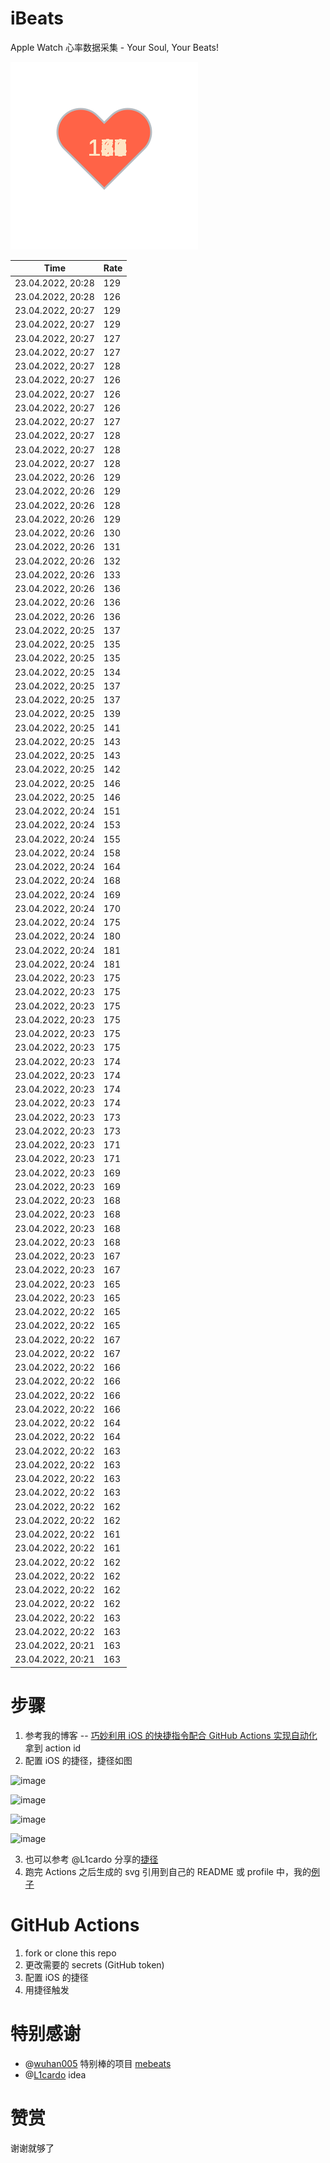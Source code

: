 # iBeats
Apple Watch 心率数据采集 - Your Soul, Your Beats!

![](./files/heart.svg)

<!--START_SECTION:my_heart_rate-->
| Time | Rate | 
 | ---- | ---- | 
| 23.04.2022, 20:28 | 129 |
| 23.04.2022, 20:28 | 126 |
| 23.04.2022, 20:27 | 129 |
| 23.04.2022, 20:27 | 129 |
| 23.04.2022, 20:27 | 127 |
| 23.04.2022, 20:27 | 127 |
| 23.04.2022, 20:27 | 128 |
| 23.04.2022, 20:27 | 126 |
| 23.04.2022, 20:27 | 126 |
| 23.04.2022, 20:27 | 126 |
| 23.04.2022, 20:27 | 127 |
| 23.04.2022, 20:27 | 128 |
| 23.04.2022, 20:27 | 128 |
| 23.04.2022, 20:27 | 128 |
| 23.04.2022, 20:26 | 129 |
| 23.04.2022, 20:26 | 129 |
| 23.04.2022, 20:26 | 128 |
| 23.04.2022, 20:26 | 129 |
| 23.04.2022, 20:26 | 130 |
| 23.04.2022, 20:26 | 131 |
| 23.04.2022, 20:26 | 132 |
| 23.04.2022, 20:26 | 133 |
| 23.04.2022, 20:26 | 136 |
| 23.04.2022, 20:26 | 136 |
| 23.04.2022, 20:26 | 136 |
| 23.04.2022, 20:25 | 137 |
| 23.04.2022, 20:25 | 135 |
| 23.04.2022, 20:25 | 135 |
| 23.04.2022, 20:25 | 134 |
| 23.04.2022, 20:25 | 137 |
| 23.04.2022, 20:25 | 137 |
| 23.04.2022, 20:25 | 139 |
| 23.04.2022, 20:25 | 141 |
| 23.04.2022, 20:25 | 143 |
| 23.04.2022, 20:25 | 143 |
| 23.04.2022, 20:25 | 142 |
| 23.04.2022, 20:25 | 146 |
| 23.04.2022, 20:25 | 146 |
| 23.04.2022, 20:24 | 151 |
| 23.04.2022, 20:24 | 153 |
| 23.04.2022, 20:24 | 155 |
| 23.04.2022, 20:24 | 158 |
| 23.04.2022, 20:24 | 164 |
| 23.04.2022, 20:24 | 168 |
| 23.04.2022, 20:24 | 169 |
| 23.04.2022, 20:24 | 170 |
| 23.04.2022, 20:24 | 175 |
| 23.04.2022, 20:24 | 180 |
| 23.04.2022, 20:24 | 181 |
| 23.04.2022, 20:24 | 181 |
| 23.04.2022, 20:23 | 175 |
| 23.04.2022, 20:23 | 175 |
| 23.04.2022, 20:23 | 175 |
| 23.04.2022, 20:23 | 175 |
| 23.04.2022, 20:23 | 175 |
| 23.04.2022, 20:23 | 175 |
| 23.04.2022, 20:23 | 174 |
| 23.04.2022, 20:23 | 174 |
| 23.04.2022, 20:23 | 174 |
| 23.04.2022, 20:23 | 174 |
| 23.04.2022, 20:23 | 173 |
| 23.04.2022, 20:23 | 173 |
| 23.04.2022, 20:23 | 171 |
| 23.04.2022, 20:23 | 171 |
| 23.04.2022, 20:23 | 169 |
| 23.04.2022, 20:23 | 169 |
| 23.04.2022, 20:23 | 168 |
| 23.04.2022, 20:23 | 168 |
| 23.04.2022, 20:23 | 168 |
| 23.04.2022, 20:23 | 168 |
| 23.04.2022, 20:23 | 167 |
| 23.04.2022, 20:23 | 167 |
| 23.04.2022, 20:23 | 165 |
| 23.04.2022, 20:23 | 165 |
| 23.04.2022, 20:22 | 165 |
| 23.04.2022, 20:22 | 165 |
| 23.04.2022, 20:22 | 167 |
| 23.04.2022, 20:22 | 167 |
| 23.04.2022, 20:22 | 166 |
| 23.04.2022, 20:22 | 166 |
| 23.04.2022, 20:22 | 166 |
| 23.04.2022, 20:22 | 166 |
| 23.04.2022, 20:22 | 164 |
| 23.04.2022, 20:22 | 164 |
| 23.04.2022, 20:22 | 163 |
| 23.04.2022, 20:22 | 163 |
| 23.04.2022, 20:22 | 163 |
| 23.04.2022, 20:22 | 163 |
| 23.04.2022, 20:22 | 162 |
| 23.04.2022, 20:22 | 162 |
| 23.04.2022, 20:22 | 161 |
| 23.04.2022, 20:22 | 161 |
| 23.04.2022, 20:22 | 162 |
| 23.04.2022, 20:22 | 162 |
| 23.04.2022, 20:22 | 162 |
| 23.04.2022, 20:22 | 162 |
| 23.04.2022, 20:22 | 163 |
| 23.04.2022, 20:22 | 163 |
| 23.04.2022, 20:21 | 163 |
| 23.04.2022, 20:21 | 163 |

<!--END_SECTION:my_heart_rate-->

# 步骤
1. 参考我的博客 -- [巧妙利用 iOS 的快捷指令配合 GitHub Actions 实现自动化](https://github.com/yihong0618/gitblog/issues/198) 拿到 action id
2. 配置 iOS 的捷径，捷径如图

![image](https://user-images.githubusercontent.com/15976103/122154218-0db0b480-ce97-11eb-93bb-5aec07c558dc.png)

![image](https://user-images.githubusercontent.com/15976103/122154236-186b4980-ce97-11eb-8e4b-70551a0391ae.png)

![image](https://user-images.githubusercontent.com/15976103/122154268-2d47dd00-ce97-11eb-902e-3acf292265a9.png)

![image](https://user-images.githubusercontent.com/15976103/122174055-fa144680-ceb4-11eb-9be2-3eb83cd516f7.png)

3. 也可以参考 @L1cardo 分享的[捷径](https://www.icloud.com/shortcuts/6ab6047b459c41ad822ad6b94b1c03d4)
4. 跑完 Actions 之后生成的 svg 引用到自己的 README 或 profile 中，我的[例子](https://github.com/yihong0618) 

# GitHub Actions

1. fork or clone this repo
2. 更改需要的 secrets (GitHub token)
3. 配置 iOS 的捷径
4. 用捷径触发

# 特别感谢
- @[wuhan005](https://github.com/wuhan005) 特别棒的项目 [mebeats](https://github.com/wuhan005/mebeats)
- @[L1cardo](https://github.com/L1cardo) idea

# 赞赏
谢谢就够了
